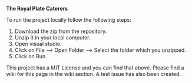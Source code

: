 **The Royal Plate Caterers** 

To run the project locally follow the following steps:

1. Download the zip from the repository.
2. Unzip it in your local computer.
3. Open visual studio.
4. Click on File --> Open Folder --> Select the folder which you unzipped.
5. Click on Run.

This project has a MIT License and you can find that above. Please find a wiki for this page in the wiki section. A test issue has also been created.
